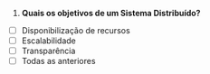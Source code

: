 1. **Quais os objetivos de um Sistema Distribuído?**
- [ ] Disponibilização de recursos
- [ ] Escalabilidade
- [ ] Transparência 
- [ ] Todas as anteriores